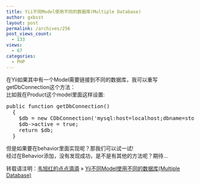 ```yaml
---
title: Yii不同Model使用不同的数据库(Multiple Database)
author: gxbsst
layout: post
permalink: /archives/256
post_views_count:
  - 133
views:
  - 67
categories:
  - PHP
---
```

在Yii如果其中有一个Model需要链接到不同的数据库，我可以重写getDbConnection这个方法：  
比如我在Product这个model里面这样设置:

<pre lang="php">public function getDbConnection()
  {
    $db = new CDbConnection('mysql:host=localhost;dbname=store', 'root', '');
    $db->active = true;
    return $db;
  }
</pre>

但是如果要在behavior里面实现呢？那我们可以试一试!  
经过在Behavior添加，没有发现成功，是不是有其他的方法呢？期待&#8230;

转载请注明：[韦旭红的点点滴滴][1] &raquo; [Yii不同Model使用不同的数据库(Multiple Database)][2]

 [1]: http://www.weixuhong.com
 [2]: http://www.weixuhong.com/archives/256
